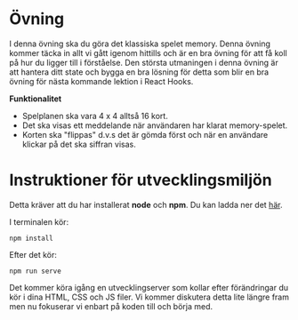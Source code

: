 # Övning

I denna övning ska du göra det klassiska spelet memory. Denna övning kommer täcka in
allt vi gått igenom hittills och är en bra övning för att få koll på hur du ligger till i förståelse. Den största utmaningen i denna övning är att hantera ditt state och bygga en bra lösning för detta som blir en bra övning för nästa kommande lektion i React Hooks.

**Funktionalitet**

* Spelplanen ska vara 4 x 4 alltså 16 kort.
* Det ska visas ett meddelande när användaren har klarat memory-spelet.
* Korten ska "flippas" d.v.s det är gömda först och när en användare klickar på det ska siffran visas.

# Instruktioner för utvecklingsmiljön

Detta kräver att du har installerat **node** och **npm**. Du kan ladda ner det [här](https://nodejs.org/en/).

I terminalen kör:
```
npm install
````

Efter det kör:

```
npm run serve
````

Det kommer köra igång en utvecklingserver som kollar efter förändringar du kör i dina HTML, CSS och JS filer. Vi kommer diskutera detta lite längre fram men nu fokuserar vi enbart på koden till och börja med.